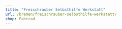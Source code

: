 ```yaml
---
title: "Freischrauber Selbsthilfe Werkstatt"
url: /bremen/freischrauber-selbsthilfe-werkstatt/
shop: Fahrrad
---
```

